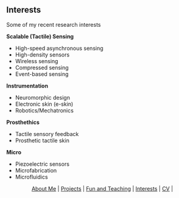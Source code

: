 ## Interests

Some of my recent research interests

**Scalable (Tactile) Sensing**
- High-speed asynchronous sensing
- High-density sensors
- Wireless sensing
- Compressed sensing
- Event-based sensing

**Instrumentation**
- Neuromorphic design
- Electronic skin (e-skin)
- Robotics/Mechatronics

**Prosthethics**
- Tactile sensory feedback
- Prosthetic tactile skin

**Micro**
- Piezoelectric sensors
- Microfabrication
- Microfluidics


<p align="center">
  <a href="http://arielslepyan.me/Aboutme">About Me</a> |         
  <a href="http://arielslepyan.me/Projects">Projects</a> |
  <a href="http://arielslepyan.me/Fun">Fun and Teaching</a> |
  <a href="http://arielslepyan.me/Interests">Interests</a> |
  <a href="http://arielslepyan.me/CV">CV</a> |
</p>
